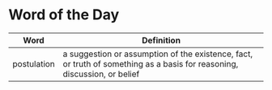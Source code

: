 # Word of the Day

|Word|Definition|
|---|---|
|postulation|a suggestion or assumption of the existence, fact, or truth of something as a basis for reasoning, discussion, or belief|
